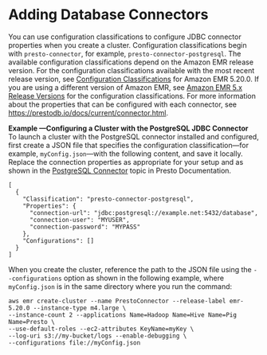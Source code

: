 # Adding Database Connectors<a name="presto-adding-db-connectors"></a>

You can use configuration classifications to configure JDBC connector properties when you create a cluster\. Configuration classifications begin with `presto-connector`, for example, `presto-connector-postgresql`\. The available configuration classifications depend on the Amazon EMR release version\. For the configuration classifications available with the most recent release version, see [Configuration Classifications](emr-release-5x.md#emr-5200-class) for Amazon EMR 5\.20\.0\. If you are using a different version of Amazon EMR, see [Amazon EMR 5\.x Release Versions](emr-release-5x.md) for the configuration classifications\. For more information about the properties that can be configured with each connector, see [https://prestodb\.io/docs/current/connector\.html](https://prestodb.io/docs/current/connector.html)\. 

**Example —Configuring a Cluster with the PostgreSQL JDBC Connector**  
To launch a cluster with the PostgreSQL connector installed and configured, first create a JSON file that specifies the configuration classification—for example, `myConfig.json`—with the following content, and save it locally\.  
Replace the connection properties as appropriate for your setup and as shown in the [PostgreSQL Connector](https://prestodb.io/docs/current/connector/postgresql.html) topic in Presto Documentation\.  

```
[
  {
    "Classification": "presto-connector-postgresql",
    "Properties": {
      "connection-url": "jdbc:postgresql://example.net:5432/database",
      "connection-user": "MYUSER",
      "connection-password": "MYPASS"
    },
    "Configurations": []
  }
]
```
When you create the cluster, reference the path to the JSON file using the `--configurations` option as shown in the following example, where `myConfig.json` is in the same directory where you run the command:  

```
aws emr create-cluster --name PrestoConnector --release-label emr-5.20.0 --instance-type m4.large \
--instance-count 2 --applications Name=Hadoop Name=Hive Name=Pig Name=Presto \
--use-default-roles --ec2-attributes KeyName=myKey \
--log-uri s3://my-bucket/logs --enable-debugging \
--configurations file://myConfig.json
```